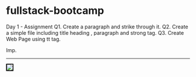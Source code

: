# fullstack-bootcamp

Day 1 - Assignment
Q1. Create a paragraph and strike through it.
Q2. Create a simple file including title heading , paragraph and strong tag.
Q3. Create Web Page using tt tag.

Imp.

---

<img
            src="../iphone-card-40-iphone15prohero-202309_FMT_WHH.jpg"
            usemap="#maparea"
            style="border: 2px solid black" />
<map name="maparea">
<area
                shape="rect"
                coords="116,71,202,160"
                title="Link to youtube"
                href="https://www.youtube.com"
                target="_blank"
                alt="google" />
<area
                shape="rect"
                coords="180,230,224,287"
                title="Link to google"
                href="https://www.google.com"
                target="_blank"
                alt="google" />
</map>
